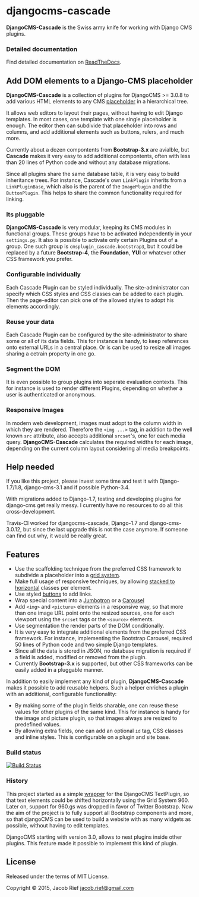 # djangocms-cascade

**DjangoCMS-Cascade** is the Swiss army knife for working with Django CMS plugins.


### Detailed documentation

Find detailed documentation on [ReadTheDocs](http://djangocms-cascade.readthedocs.org/en/latest/).


## Add DOM elements to a Django-CMS placeholder

**DjangoCMS-Cascade** is a collection of plugins for DjangoCMS >= 3.0.8 to add various HTML elements
to any CMS [placeholder](http://docs.django-cms.org/en/develop/getting_started/tutorial.html#creating-templates)
in a hierarchical tree.

It allows web editors to layout their pages, without having to edit Django templates. In most cases,
one template with one single placeholder is enough. The editor then can subdivide that placeholder
into rows and columns, and add additional elements such as buttons, rulers, and much more.

Currently about a dozen compontents from **Bootstrap-3.x** are avialble, but **Cascade** makes it
very easy to add additional compontents, often with less than 20 lines of Python code and without
any database migrations.

Since all plugins share the same database table, it is very easy to build inheritance trees. For
instance, Cascade's own ``LinkPlugin`` inherits from a ``LinkPluginBase``, which also is the parent
of the ``ImagePlugin`` and the ``ButtonPlugin``. This helps to share the common functionality
required for linking.


### Its pluggable

**DjangoCMS-Cascade** is very modular, keeping its CMS modules in functional groups. These groups
have to be activated independently in your ``settings.py``. It also is possible to activate only
certain Plugins out of a group. One such group is ``cmsplugin_cascade.bootstrap3``, but it could be
replaced by a future **Bootstrap-4**, the **Foundation**, **YUI** or whatever other CSS framework
you prefer.


### Configurable individually

Each Cascade Plugin can be styled individually. The site-administrator can specify which CSS styles
and CSS classes can be added to each plugin. Then the page-editor can pick one of the allowed styles
to adopt his elements accordingly.


### Reuse your data

Each Cascade Plugin can be configured by the site-administrator to share some or all of its data
fields. This for instance is handy, to keep references onto external URLs in a central place. Or is
can be used to resize all images sharing a cetrain property in one go.


### Segment the DOM

It is even possible to group plugins into seperate evaluation contexts. This for instance is used to
render different Plugins, depending on whether a user is authenticated or anonymous.


### Responsive Images

In modern web development, images must adopt to the column width in which they are rendered.
Therefore the ``<img ...>`` tag, in addition to the well known ``src`` attribute, also accepts 
additional ``srcset``'s, one for each media query. **DjangoCMS-Cascade** calculates the required
widths for each image, depending on the current column layout considering all media breakpoints.


## Help needed

If you like this project, please invest some time and test it with Django-1.7/1.8, django-cms-3.1
and if possible Python-3.4.

With migrations added to Django-1.7, testing and developing plugins for django-cms get really messy.
I currently have no resources to do all this cross-development.

Travis-CI worked for djangocms-cascade, Django-1.7 and django-cms-3.0.12, but since the last upgrade
this is not the case anymore. If someone can find out why, it would be really great.


## Features

* Use the scaffolding technique from the preferred CSS framework to subdivide a placeholder into a
  [grid system](http://getbootstrap.com/css/#grid).
* Make full usage of responsive techniques, by allowing
  [stacked to horizontal](http://getbootstrap.com/css/#grid-example-basic) classes per element.
* Use styled [buttons](http://getbootstrap.com/css/#buttons) to add links.
* Wrap special content into a [Jumbotron](http://getbootstrap.com/components/#jumbotron) or a
  [Carousel](http://getbootstrap.com/javascript/#carousel) 
* Add ``<img>`` and ``<picture>`` elements in a responsive way, so that more than one image URL
  point onto the resized sources, one for each viewport using the ``srcset`` tags or the ``<source>``
  elements.
* Use segmentation the render parts of the DOM conditionally.
* It is very easy to integrate additional elements from the preferred CSS framework. For instance,
  implementing the Bootstrap Carousel, required 50 lines of Python code and two simple Django templates.
* Since all the data is stored in JSON, no database migration is required if a field is added, modified
  or removed from the plugin.
* Currently **Bootstrap-3.x** is supported, but other CSS frameworks can be easily added in a pluggable manner.

In addition to easily implement any kind of plugin, **DjangoCMS-Cascade** makes it possible to add
reusable helpers. Such a helper enriches a plugin with an additional, configurable functionality:

* By making some of the plugin fields sharable, one can reuse these values for other plugins of the
  same kind. This for instance is handy for the image and picture plugin, so that images always are
  resized to predefined values.
* By allowing extra fields, one can add an optional ``id`` tag, CSS classes and inline styles. This
  is configurable on a plugin and site base.


### Build status

[![Build Status](https://travis-ci.org/jrief/djangocms-cascade.png?branch=master)](https://travis-ci.org/jrief/djangocms-cascade)


### History

This project started as a simple [wrapper](https://github.com/jrief/cmsplugin-text-wrapper) for the
DjangoCMS TextPlugin, so that text elements could be shifted horizontally using the Grid System 960.
Later on, support for 960.gs was dropped in favor of Twitter Bootstrap. Now the aim of the project
is to fully support all Bootstrap components and more, so that djangoCMS can be used to build a
website with as many widgets as possible, without having to edit templates.

DjangoCMS starting with version 3.0, allows to nest plugins inside other plugins. This feature made
it possible to implement this kind of plugin.


## License

Released under the terms of MIT License.

Copyright &copy; 2015, Jacob Rief <jacob.rief@gmail.com>

